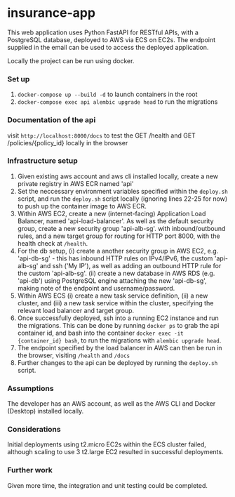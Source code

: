 # insurance-app

This web application uses Python FastAPI for RESTful APIs, with a PostgreSQL database, deployed to AWS via ECS on EC2s. The endpoint supplied in the email can be used to access the deployed application.

Locally the project can be run using docker.

### Set up
1. `docker-compose up --build -d` to launch containers in the root
2. `docker-compose exec api alembic upgrade head` to run the migrations

### Documentation of the api
visit `http://localhost:8000/docs` to test the GET /health and GET /policies/{policy_id} locally in the browser

### Infrastructure setup
1. Given existing aws account and aws cli installed locally, create a new private registry in AWS ECR named 'api'
2. Set the neccessary environment variables specified within the `deploy.sh` script, and run the `deploy.sh` script locally (ignoring lines 22-25 for now) to push up the container image to AWS ECR.
3. Within AWS EC2, create a new (internet-facing) Application Load Balancer, named 'api-load-balancer'. As well as the default security group, create a new security group 'api-alb-sg'. with inbound/outbound rules, and a new target group for routing for HTTP port 8000, with the health check at `/health`.
4. For the db setup, (i) create a another security group in AWS EC2, e.g. 'api-db-sg' - this has inbound HTTP rules on IPv4/IPv6, the custom 'api-alb-sg' and ssh ('My IP'), as well as adding an outbound HTTP rule for the custom 'api-alb-sg'. (ii) create a new database in AWS RDS (e.g. 'api-db') using PostgreSQL engine attaching the new 'api-db-sg', making note of the endpoint and username/password. 
5. Within AWS ECS (i) create a new task service definition, (ii) a new cluster, and (iii) a new task service within the cluster, specifying the relevant load balancer and target group.
6. Once successfully deployed, ssh into a running EC2 instance and run the migrations. This can be done by running `docker ps` to grab the api container id, and bash into the container `docker exec -it {container_id} bash`, to run the migrations with `alembic upgrade head`.
7. The endpoint specified by the load balancer in AWS can then be run in the browser, visiting `/health` and `/docs`
8. Further changes to the api can be deployed by running the `deploy.sh` script.

### Assumptions
The developer has an AWS account, as well as the AWS CLI and Docker (Desktop) installed locally.

### Considerations
Initial deployments using t2.micro EC2s within the ECS cluster failed, although scaling to use 3 t2.large EC2 resulted in successful deployments.

### Further work
Given more time, the integration and unit testing could be completed.
